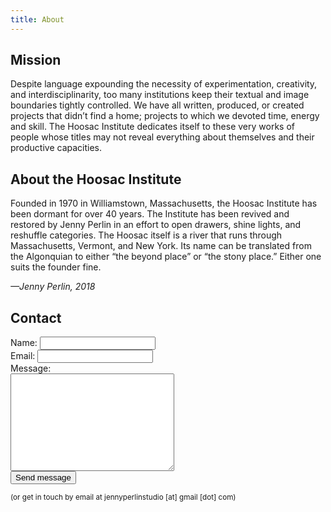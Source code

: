 ```yaml
---
title: About
---
```


## Mission

Despite language expounding the necessity of experimentation, creativity, and interdisciplinarity, too many institutions keep their textual and image boundaries tightly controlled. We have all written, produced, or created projects that didn’t find a home; projects to which we devoted time, energy and skill. The Hoosac Institute dedicates itself to these very works of people whose titles may not reveal everything about themselves and their productive capacities.

## About the Hoosac Institute

Founded in 1970 in Williamstown, Massachusetts, the Hoosac Institute has been dormant for over 40 years. The Institute has been revived and restored by Jenny Perlin in an effort to open drawers, shine lights, and reshuffle categories. The Hoosac itself is a river that runs through Massachusetts, Vermont, and New York. Its name can be translated from the Algonquian to either “the beyond place” or “the stony place.” Either one suits the founder fine.

_—Jenny Perlin, 2018_

## Contact

<form action="https://formspree.io/jennyperlinstudio@gmail.com" method="POST">
Name: <input type="text" name="full_name"><br>
Email: <input type="email" name="__replyto"><br>
Message:<br>
<textarea name="message" rows="10" cols="30"></textarea><br>
<input type="submit" value="Send message">
</form>

<small>(or get in touch by email at jennyperlinstudio [at] gmail [dot] com)</small>
